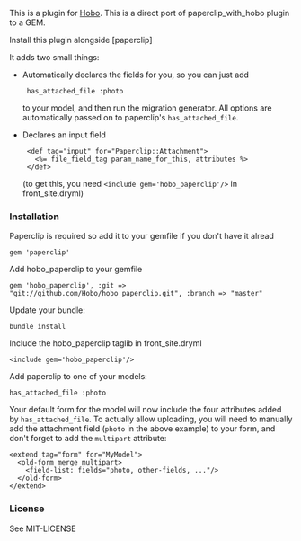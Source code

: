 This is a plugin for [Hobo](http://hobocentral.net).
This is a direct port of paperclip_with_hobo plugin to a GEM.

Install this plugin alongside [paperclip]

It adds two small things:

 - Automatically declares the fields for you, so you can just add
 
        has_attached_file :photo

   to your model, and then run the migration generator.   All options
   are automatically passed on to paperclip's `has_attached_file`.
   
 - Declares an input field
 
        <def tag="input" for="Paperclip::Attachment">
          <%= file_field_tag param_name_for_this, attributes %>
        </def>
        
   (to get this, you need `<include gem='hobo_paperclip'/>` in front_site.dryml)


### Installation

Paperclip is required so add it to your gemfile if you don't have it alread

    gem 'paperclip'
    
Add hobo_paperclip to your gemfile

	gem 'hobo_paperclip', :git => "git://github.com/Hobo/hobo_paperclip.git", :branch => "master"
	
Update your bundle:

    bundle install

Include the hobo_paperclip taglib in front_site.dryml
	
	<include gem='hobo_paperclip'/>

Add paperclip to one of your models:

    has_attached_file :photo

Your default form for the model will now include the four attributes
added by `has_attached_file`.  To actually allow uploading, you will
need to manually add the attachment field (`photo` in the above example)
to your form, and don't forget to add the `multipart` attribute:

    <extend tag="form" for="MyModel">
      <old-form merge multipart>
        <field-list: fields="photo, other-fields, ..."/>
      </old-form>
    </extend>

### License

See MIT-LICENSE

